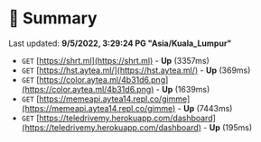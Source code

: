 # 📖 Summary
Last updated: **9/5/2022, 3:29:24 PG "Asia/Kuala_Lumpur"**

- `GET` [https://shrt.ml](https://shrt.ml) - **Up** (3357ms)
- `GET` [https://hst.aytea.ml/](https://hst.aytea.ml/) - **Up** (369ms)
- `GET` [https://color.aytea.ml/4b31d6.png](https://color.aytea.ml/4b31d6.png) - **Up** (1639ms)
- `GET` [https://memeapi.aytea14.repl.co/gimme](https://memeapi.aytea14.repl.co/gimme) - **Up** (7443ms)
- `GET` [https://teledrivemy.herokuapp.com/dashboard](https://teledrivemy.herokuapp.com/dashboard) - **Up** (195ms)
